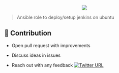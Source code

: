 <p align="center"><img src="https://user-images.githubusercontent.com/4303310/42187056-ce468908-7e5f-11e8-8abb-022262fb82e6.png" /></p>

> Ansible role to deploy/setup jenkins on ubuntu 

## 👬 Contribution
- Open pull request with improvements
- Discuss ideas in issues

- Reach out with any feedback [![Twitter URL](https://img.shields.io/twitter/url/https/twitter.com/anmol_nagpal.svg?style=social&label=Follow%20%40anmol_nagpal)](https://twitter.com/anmol_nagpal)
